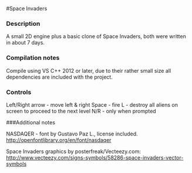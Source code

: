 #Space Invaders

### Description

A small 2D engine plus a basic clone of Space Invaders, both were written in about 7 days.

### Compilation notes

Compile using VS C++ 2012 or later, due to their rather small size all dependencies are included with the project.

### Controls

Left/Right arrow - move left & right
Space - fire
L - destroy all aliens on screen to proceed to the next level
N/R - only when prompted


###Additional notes

NASDAQER - font by Gustavo Paz L., license included. 
http://openfontlibrary.org/en/font/nasdaqer

Space Invaders graphics by posterfreak/Vecteezy.com:
http://www.vecteezy.com/signs-symbols/58286-space-invaders-vector-symbols